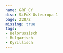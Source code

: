 ```yaml
---
name: GRF_CY
disc: SiFoX-Osteuropa 1
page: 228/2
missing: true
tags:
- Belorussisch
- Bulgarisch 
- Kyrillisch
---
```

